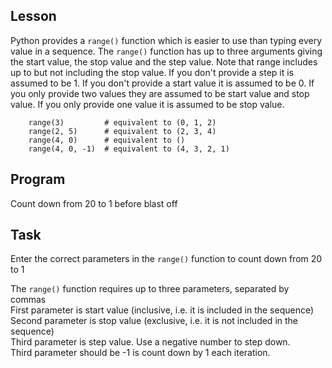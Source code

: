 ## Lesson
Python provides a `range()` function which is easier to use than typing every value in a sequence.
The `range()` function has up to three arguments giving the start value, the stop value and the
step value. Note that range includes up to but not including the stop value. If you don't
provide a step it is assumed to be 1. If you don't provide a start value it is assumed to
be 0. If you only provide two values they are assumed to be start value and stop value.
If you only provide one value it is assumed to be stop value.

        range(3)         # equivalent to (0, 1, 2)
        range(2, 5)      # equivalent to (2, 3, 4)
        range(4, 0)      # equivalent to ()
        range(4, 0, -1)  # equivalent to (4, 3, 2, 1)

## Program
Count down from 20 to 1 before blast off

## Task
Enter the correct parameters in the `range()` function to count down from 20 to 1

<div class='hint'>The <code>range()</code> function requires up to three parameters, separated by commas</div>
<div class='hint'>First parameter is start value (inclusive, i.e. it is included in the sequence)</div>
<div class='hint'>Second parameter is stop value (exclusive, i.e. it is not included in the sequence)</div>
<div class='hint'>Third parameter is step value. Use a negative number to step down.</div>
<div class='hint'>Third parameter should be -1 is count down by 1 each iteration.</div>
